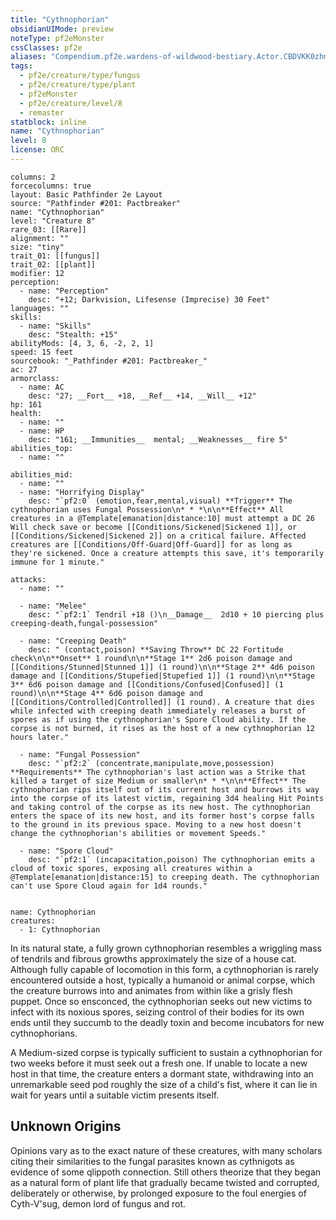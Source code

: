 ```yaml
---
title: "Cythnophorian"
obsidianUIMode: preview
noteType: pf2eMonster
cssClasses: pf2e
aliases: "Compendium.pf2e.wardens-of-wildwood-bestiary.Actor.CBDVKK0zhmcS8Pxn" 
tags:
  - pf2e/creature/type/fungus
  - pf2e/creature/type/plant
  - pf2eMonster
  - pf2e/creature/level/8
  - remaster
statblock: inline
name: "Cythnophorian"
level: 8
license: ORC
---
```


```statblock
columns: 2
forcecolumns: true
layout: Basic Pathfinder 2e Layout
source: "Pathfinder #201: Pactbreaker"
name: "Cythnophorian"
level: "Creature 8"
rare_03: [[Rare]]
alignment: ""
size: "tiny"
trait_01: [[fungus]]
trait_02: [[plant]]
modifier: 12
perception:
  - name: "Perception"
    desc: "+12; Darkvision, Lifesense (Imprecise) 30 Feet"
languages: ""
skills:
  - name: "Skills"
    desc: "Stealth: +15"
abilityMods: [4, 3, 6, -2, 2, 1]
speed: 15 feet
sourcebook: "_Pathfinder #201: Pactbreaker_"
ac: 27
armorclass:
  - name: AC
    desc: "27; __Fort__ +18, __Ref__ +14, __Will__ +12"
hp: 161
health:
  - name: ""
  - name: HP
    desc: "161; __Immunities__  mental; __Weaknesses__ fire 5"
abilities_top:
  - name: ""

abilities_mid:
  - name: ""
  - name: "Horrifying Display"
    desc: "`pf2:0` (emotion,fear,mental,visual) **Trigger** The cythnophorian uses Fungal Possession\n* * *\n\n**Effect** All creatures in a @Template[emanation|distance:10] must attempt a DC 26 Will check save or become [[Conditions/Sickened|Sickened 1]], or [[Conditions/Sickened|Sickened 2]] on a critical failure. Affected creatures are [[Conditions/Off-Guard|Off-Guard]] for as long as they're sickened. Once a creature attempts this save, it's temporarily immune for 1 minute."

attacks:
  - name: ""

  - name: "Melee"
    desc: "`pf2:1` Tendril +18 ()\n__Damage__  2d10 + 10 piercing plus creeping-death,fungal-possession"

  - name: "Creeping Death"
    desc: " (contact,poison) **Saving Throw** DC 22 Fortitude check\n\n**Onset** 1 round\n\n**Stage 1** 2d6 poison damage and [[Conditions/Stunned|Stunned 1]] (1 round)\n\n**Stage 2** 4d6 poison damage and [[Conditions/Stupefied|Stupefied 1]] (1 round)\n\n**Stage 3** 6d6 poison damage and [[Conditions/Confused|Confused]] (1 round)\n\n**Stage 4** 6d6 poison damage and [[Conditions/Controlled|Controlled]] (1 round). A creature that dies while infected with creeping death immediately releases a burst of spores as if using the cythnophorian's Spore Cloud ability. If the corpse is not burned, it rises as the host of a new cythnophorian 12 hours later."

  - name: "Fungal Possession"
    desc: "`pf2:2` (concentrate,manipulate,move,possession) **Requirements** The cythnophorian's last action was a Strike that killed a target of size Medium or smaller\n* * *\n\n**Effect** The cythnophorian rips itself out of its current host and burrows its way into the corpse of its latest victim, regaining 3d4 healing Hit Points and taking control of the corpse as its new host. The cythnophorian enters the space of its new host, and its former host's corpse falls to the ground in its previous space. Moving to a new host doesn't change the cythnophorian's abilities or movement Speeds."

  - name: "Spore Cloud"
    desc: "`pf2:1` (incapacitation,poison) The cythnophorian emits a cloud of toxic spores, exposing all creatures within a @Template[emanation|distance:15] to creeping death. The cythnophorian can't use Spore Cloud again for 1d4 rounds."
 
```

```encounter-table
name: Cythnophorian
creatures:
  - 1: Cythnophorian
```



In its natural state, a fully grown cythnophorian resembles a wriggling mass of tendrils and fibrous growths approximately the size of a house cat. Although fully capable of locomotion in this form, a cythnophorian is rarely encountered outside a host, typically a humanoid or animal corpse, which the creature burrows into and animates from within like a grisly flesh puppet. Once so ensconced, the cythnophorian seeks out new victims to infect with its noxious spores, seizing control of their bodies for its own ends until they succumb to the deadly toxin and become incubators for new cythnophorians.

A Medium-sized corpse is typically sufficient to sustain a cythnophorian for two weeks before it must seek out a fresh one. If unable to locate a new host in that time, the creature enters a dormant state, withdrawing into an unremarkable seed pod roughly the size of a child's fist, where it can lie in wait for years until a suitable victim presents itself.

## Unknown Origins

Opinions vary as to the exact nature of these creatures, with many scholars citing their similarities to the fungal parasites known as cythnigots as evidence of some qlippoth connection. Still others theorize that they began as a natural form of plant life that gradually became twisted and corrupted, deliberately or otherwise, by prolonged exposure to the foul energies of Cyth-V'sug, demon lord of fungus and rot.
